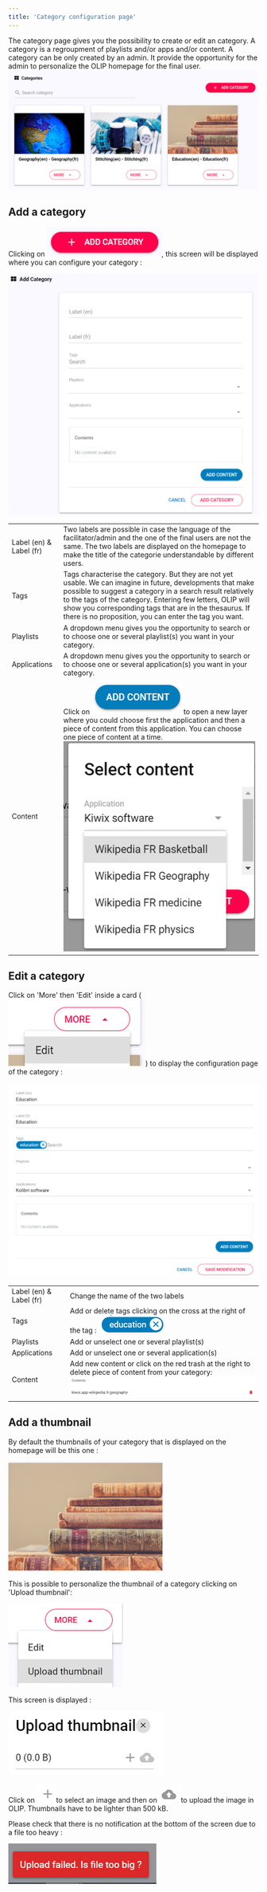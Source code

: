 ```yaml
---
title: 'Category configuration page'
---
```


The category page gives you the possibility to create or edit an category. 
A category is a regroupment of playlists and/or apps and/or content. A category can be only created by an admin. It provide the opportunity for the admin to personalize the OLIP homepage for the final user.  ![image-20191113121329857.png](../assets/image-20191113121329857.png?resize=80%)

## Add a category

Clicking on ![image-20191113130504589.png](../assets/image-20191113130504589.png?resize=60%), this screen will be displayed where you can configure your category :

![image-20191113130555208.png](../assets/image-20191113130555208.png?resize=50%)



|                         |                                                              |
| ----------------------- | ------------------------------------------------------------ |
| Label (en) & Label (fr) | Two labels are possible in case the language of the facilitator/admin and the one of the final users are not the same. The two labels are displayed on the homepage to make the title of the categorie understandable by different users. |
| Tags                    | Tags characterise the category. But they are not yet usable. We can imagine in future, developments that make possible to suggest a category in a search result relatively to the tags of the category. Entering few letters, OLIP will show you corresponding tags that are in the thesaurus. If there is no proposition, you can enter the tag you want. |
| Playlists               | A dropdown menu gives you the opportunity to search or to choose one or several playlist(s) you want in your category. |
| Applications            | A dropdown menu gives you the opportunity to search or to choose one or several application(s) you want in your category. |
| Content                 | Click on ![image-20191113144216482.png](../assets/image-20191113144216482.png?resize=60%)to open a new layer where you could choose first the application and then a piece of content from this application. You can choose one piece of content at a time. <br />![image-20191113144316739.png](../assets/image-20191113144316739.png?resize=65%) |



## Edit a category

Click on 'More' then 'Edit' inside a card ( ![image-20191113144544651.png](../assets/image-20191113144544651.png?resize=60%))  to display the configuration page of the category :

![image-20191113144730469.png](../assets/image-20191113144730469.png?resize=65%)



|                         |                                                              |
| ----------------------- | ------------------------------------------------------------ |
| Label (en) & Label (fr) | Change the name of the two labels                            |
| Tags                    | Add or delete tags clicking on the cross at the right of the tag : ![image-20191113144906200.png](../assets/image-20191113144906200.png?resize=65%) |
| Playlists               | Add or unselect one or several playlist(s)                   |
| Applications            | Add or unselect one or several application(s)                |
| Content                 | Add new content or click on the red trash at the right to delete piece of content from your category:<br />![image-20191113145109876.png](../assets/image-20191113145109876.png?resize=65%) |



## Add a thumbnail

By default the thumbnails of your category that is displayed on the homepage will be this one : 

![image-20191113145414877.png](../assets/image-20191113145414877.png?resize=60%)

This is possible to personalize the thumbnail of a category clicking on 'Upload thumbnail': 

![image-20191113145509795.png](../assets/image-20191113145509795.png?resize=60%)

This screen is displayed : 

![image-20191113145725277.png](../assets/image-20191113145725277.png?resize=65%)

Click on ![image-20191113145825771.png](../assets/image-20191113145825771.png?resize=65%)to select an image and then on ![image-20191113145910328.png](../assets/image-20191113145910328.png?resize=65%)to upload the image in OLIP. Thumbnails have to be lighter than 500 kB.

Please check that there is no notification at the bottom of the screen due to a file too heavy : 

![image-20191113150354614.png](../assets/image-20191113150354614.png?resize=65%)